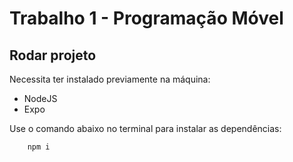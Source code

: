 # Trabalho 1 - Programação Móvel


## Rodar projeto

Necessita ter instalado previamente na máquina:

- NodeJS
- Expo

Use o comando abaixo no terminal para instalar as dependências:

        npm i
